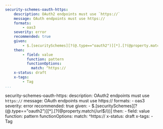 ```yaml
---
security-schemes-oauth-https:
    description: OAuth2 endpoints must use `https://`
    message: OAuth endpoints must use https://
    formats:
        - oas3
    severity: error
    recommended: true
    given:
        - $.[securitySchemes][?(@.type=="oauth2")][*].[?(@property.match(/url$/i))]
    then:
        - field: value
          function: pattern
          functionOptions:
            match: ^https://
    x-status: draft
    x-tags:
        - Tag             
...
```

security-schemes-oauth-https:
    description: OAuth2 endpoints must use `https://`
    message: OAuth endpoints must use https://
    formats:
        - oas3
    severity: error
    recommended: true
    given:
        - $.[securitySchemes][?(@.type=="oauth2")][*].[?(@property.match(/url$/i))]
    then:
        - field: value
          function: pattern
          functionOptions:
            match: ^https://
    x-status: draft
    x-tags:
        - Tag 